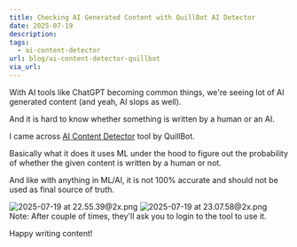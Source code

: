 ```yaml
---
title: Checking AI Generated Content with QuillBot AI Detector
date: 2025-07-19
description: 
tags:
  - ai-content-detector
url: blog/ai-content-detector-quillbot
via_url:
---
```

With AI tools like ChatGPT becoming common things, we're seeing lot of AI generated content (and yeah, AI slops as well).

And it is hard to know whether something is written by a human or an AI.

I came across [AI Content Detector](https://quillbot.com/ai-content-detector)  tool by QuillBot.

Basically what it does it uses ML under the hood to figure out the probability of whether the given content is written by a human or not.

And like with anything in ML/AI, it is not 100% accurate and should not be used as final source of truth.

![2025-07-19 at 22.55.39@2x.png](https://images.nesin.io/f_auto,q_auto/qblog/AIEngineerGuide/images/2025-07/2025-07-19-at-22.55.39-at-2x.png)
![2025-07-19 at 23.07.58@2x.png](https://images.nesin.io/f_auto,q_auto/qblog/AIEngineerGuide/images/2025-07/2025-07-19-at-23.07.58-at-2x.png)
Note: After couple of times, they'll ask you to login to the tool to use it.

Happy writing content!
